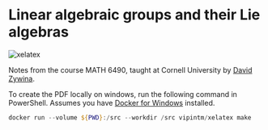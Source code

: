 # Linear algebraic groups and their Lie algebras

![xelatex](https://github.com/dkmiller/algebraic-groups/workflows/xelatex/badge.svg)

Notes from the course MATH 6490, taught at Cornell University by
[David Zywina](mailto:zywina@math.cornell.edu).

To create the PDF locally on windows, run the following command in PowerShell.
Assumes you have
[Docker for Windows](https://docs.docker.com/docker-for-windows/)
installed.

```powershell
docker run --volume ${PWD}:/src --workdir /src vipintm/xelatex make
```
